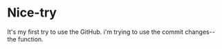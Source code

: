 # Nice-try
It's my first try to use the GitHub.
i'm trying to use the commit changes-- the function.
